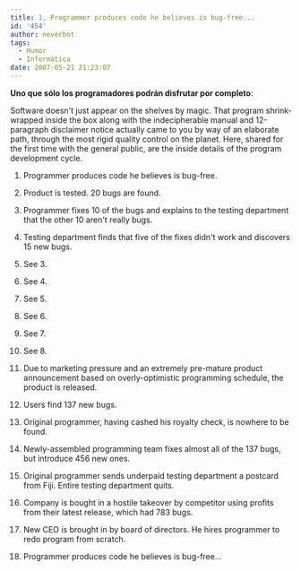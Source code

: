 ```yaml
---
title: 1. Programmer produces code he believes is bug-free...
id: '454'
author: neverbot
tags:
  - Humor
  - Informática
date: 2007-05-21 21:23:07
---
```


**Uno que sólo los programadores podrán disfrutar por completo**:

Software doesn't just appear on the shelves by magic. That program shrink-wrapped inside the box along with the indecipherable manual and 12-paragraph disclaimer notice actually came to you by way of an elaborate path, through the most rigid quality control on the planet. Here, shared for the first time with the general public, are the inside details of the program development cycle.

1.  Programmer produces code he believes is bug-free.
    
2.  Product is tested. 20 bugs are found.
    
3.  Programmer fixes 10 of the bugs and explains to the testing department that the other 10 aren't really bugs.
    
4.  Testing department finds that five of the fixes didn't work and discovers 15 new bugs.
    
5.  See 3.
    
6.  See 4.
    
7.  See 5.
    
8.  See 6.
    
9.  See 7.
    
10.  See 8.
    
11.  Due to marketing pressure and an extremely pre-mature product announcement based on overly-optimistic programming schedule, the product is released.
    
12.  Users find 137 new bugs.
    
13.  Original programmer, having cashed his royalty check, is nowhere to be found.
    
14.  Newly-assembled programming team fixes almost all of the 137 bugs, but introduce 456 new ones.
    
15.  Original programmer sends underpaid testing department a postcard from Fiji. Entire testing department quits.
    
16.  Company is bought in a hostile takeover by competitor using profits from their latest release, which had 783 bugs.
    
17.  New CEO is brought in by board of directors. He hires programmer to redo program from scratch.
    
18.  Programmer produces code he believes is bug-free...
